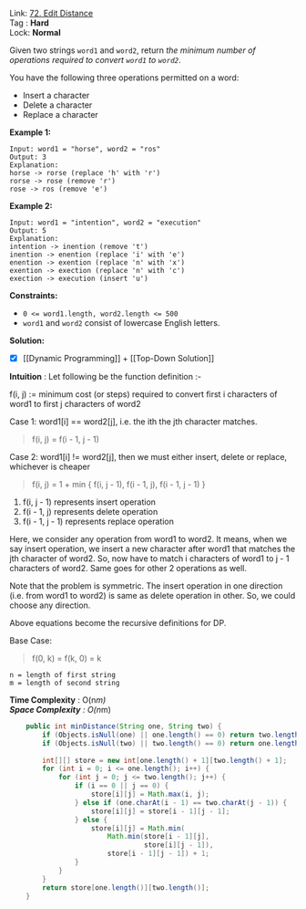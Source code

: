 Link: [72. Edit Distance](https://leetcode.com/problems/edit-distance/) <br>
Tag : **Hard**<br>
Lock: **Normal**

Given two strings `word1` and `word2`, return _the minimum number of operations required to convert `word1` to `word2`_.

You have the following three operations permitted on a word:

-   Insert a character
-   Delete a character
-   Replace a character

**Example 1:**
```
Input: word1 = "horse", word2 = "ros"
Output: 3
Explanation: 
horse -> rorse (replace 'h' with 'r')
rorse -> rose (remove 'r')
rose -> ros (remove 'e')
```

**Example 2:**
```
Input: word1 = "intention", word2 = "execution"
Output: 5
Explanation: 
intention -> inention (remove 't')
inention -> enention (replace 'i' with 'e')
enention -> exention (replace 'n' with 'x')
exention -> exection (replace 'n' with 'c')
exection -> execution (insert 'u')
```

**Constraints:**
-   `0 <= word1.length, word2.length <= 500`
-   `word1` and `word2` consist of lowercase English letters.


**Solution:**

- [x] [[Dynamic Programming]] + [[Top-Down Solution]]

**Intuition** :
Let following be the function definition :-

f(i, j) := minimum cost (or steps) required to convert first i characters of word1 to first j characters of word2

Case 1: word1[i] == word2[j], i.e. the ith the jth character matches.

> f(i, j) = f(i - 1, j - 1)

Case 2: word1[i] != word2[j], then we must either insert, delete or replace, whichever is cheaper

> f(i, j) = 1 + min { f(i, j - 1), f(i - 1, j), f(i - 1, j - 1) }

1.  f(i, j - 1) represents insert operation
2.  f(i - 1, j) represents delete operation
3.  f(i - 1, j - 1) represents replace operation

Here, we consider any operation from word1 to word2. It means, when we say insert operation, we insert a new character after word1 that matches the jth character of word2. So, now have to match i characters of word1 to j - 1 characters of word2. Same goes for other 2 operations as well.

Note that the problem is symmetric. The insert operation in one direction (i.e. from word1 to word2) is same as delete operation in other. So, we could choose any direction.

Above equations become the recursive definitions for DP.

Base Case:

> f(0, k) = f(k, 0) = k

```
n = length of first string
m = length of second string
```
**Time Complexity** : O(n*m)<br>
**Space Complexity** : O(n*m)

```java
    public int minDistance(String one, String two) {
        if (Objects.isNull(one) || one.length() == 0) return two.length();
        if (Objects.isNull(two) || two.length() == 0) return one.length();
        
        int[][] store = new int[one.length() + 1][two.length() + 1];
        for (int i = 0; i <= one.length(); i++) {
            for (int j = 0; j <= two.length(); j++) {
                if (i == 0 || j == 0) {
                    store[i][j] = Math.max(i, j);
                } else if (one.charAt(i - 1) == two.charAt(j - 1)) {
                    store[i][j] = store[i - 1][j - 1];
                } else {
                    store[i][j] = Math.min(
                        Math.min(store[i - 1][j], 
                                 store[i][j - 1]), 
                        store[i - 1][j - 1]) + 1; 
                }
            }
        }
        return store[one.length()][two.length()];
    }
```
